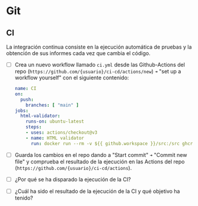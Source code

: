# Git
## CI

La integración continua consiste en la ejecución automática de pruebas y la obtención de sus informes cada vez que cambia el código.

<task-list title="Práctica Git - Ejercicio 4 de 6 - CI"></task-list>

- [ ] Crea un nuevo workflow llamado `ci.yml` desde las Github-Actions del repo (`https://github.com/{usuario}/ci-cd/actions/new`) `➜` "set up a workflow yourself" con el siguiente contenido:
  ```yaml
  name: CI
  on:
    push:
      branches: [ "main" ]
  jobs:
    html-validator:
      runs-on: ubuntu-latest
      steps:
      - uses: actions/checkout@v3
      - name: HTML validator
        run: docker run --rm -v ${{ github.workspace }}/src:/src ghcr.io/validator/validator:latest vnu /src/index.html
  ```

- [ ] Guarda los cambios en el repo dando a "Start commit" `➜` "Commit new file" y comprueba el resultado de la ejecución en las Actions del repo (`https://github.com/{usuario}/ci-cd/actions`).

- [ ] ¿Por qué se ha disparado la ejecución de la CI?
- [ ] ¿Cuál ha sido el resultado de la ejecución de la CI y qué objetivo ha tenido?


